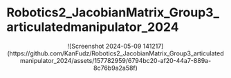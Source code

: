 # Robotics2_JacobianMatrix_Group3_articulatedmanipulator_2024

<div align="center">
![Screenshot 2024-05-09 141217](https://github.com/KanFudz/Robotics2_JacobianMatrix_Group3_articulatedmanipulator_2024/assets/157782959/6794bc20-af20-44a7-889a-8c76b9a2a58f)
  
</div>
